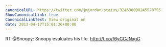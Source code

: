 ```yaml
---
canonicalURL: https://twitter.com/jmjordan/status/324538098245578755
ShowCanonicalLink: true
CanonicalLinkText: View original on
date: 2013-04-17T15:01:26+00:00
---
```

RT @Snoopy: Snoopy evaluates his life. http://t.co/f6yCCJNxgG